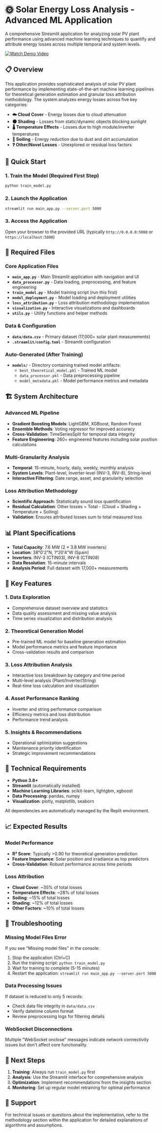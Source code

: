
# 🌞 Solar Energy Loss Analysis - Advanced ML Application

A comprehensive Streamlit application for analyzing solar PV plant performance using advanced machine learning techniques to quantify and attribute energy losses across multiple temporal and system levels.

[![Watch Demo Video](https://img.shields.io/badge/Watch%20Demo-YouTube-red?style=for-the-badge&logo=youtube)](https://youtu.be/yZMfwE-iFUI?si=9inxjXMfDt5VcOy-)

## 📋 Overview

This application provides sophisticated analysis of solar PV plant performance by implementing state-of-the-art machine learning pipelines for theoretical generation estimation and granular loss attribution methodology. The system analyzes energy losses across five key categories:

- **☁️ Cloud Cover** - Energy losses due to cloud attenuation
- **🌑 Shading** - Losses from static/dynamic objects blocking sunlight  
- **🌡️ Temperature Effects** - Losses due to high module/inverter temperatures
- **🧹 Soiling** - Energy reduction due to dust and dirt accumulation
- **❓ Other/Novel Losses** - Unexplored or residual loss factors

## 🚀 Quick Start

### 1. Train the Model (Required First Step)
```bash
python train_model.py
```

### 2. Launch the Application
```bash
streamlit run main_app.py --server.port 5000
```

### 3. Access the Application
Open your browser to the provided URL (typically `http://0.0.0.0:5000` or `https://localhost:5000`)

## 📁 Required Files

### Core Application Files
- **`main_app.py`** - Main Streamlit application with navigation and UI
- **`data_processor.py`** - Data loading, preprocessing, and feature engineering
- **`train_model.py`** - Model training script (run this first)
- **`model_deployment.py`** - Model loading and deployment utilities
- **`loss_attribution.py`** - Loss attribution methodology implementation
- **`visualization.py`** - Interactive visualizations and dashboards
- **`utils.py`** - Utility functions and helper methods

### Data & Configuration
- **`data/data.csv`** - Primary dataset (17,000+ solar plant measurements)
- **`.streamlit/config.toml`** - Streamlit configuration

### Auto-Generated (After Training)
- **`models/`** - Directory containing trained model artifacts:
  - `best_theoretical_model.pkl` - Trained ML model
  - `data_processor.pkl` - Data preprocessing pipeline
  - `model_metadata.pkl` - Model performance metrics and metadata

## 🏗️ System Architecture

### Advanced ML Pipeline
- **Gradient Boosting Models**: LightGBM, XGBoost, Random Forest
- **Ensemble Methods**: Voting regressor for improved accuracy
- **Cross-Validation**: TimeSeriesSplit for temporal data integrity
- **Feature Engineering**: 260+ engineered features including solar position calculations

### Multi-Granularity Analysis
- **Temporal**: 15-minute, hourly, daily, weekly, monthly analysis
- **System Levels**: Plant-level, Inverter-level (INV-3, INV-8), String-level
- **Interactive Filtering**: Date range, asset, and granularity selection

### Loss Attribution Methodology
- **Scientific Approach**: Statistically sound loss quantification
- **Residual Calculation**: Other losses = Total - (Cloud + Shading + Temperature + Soiling)
- **Validation**: Ensures attributed losses sum to total measured loss

## 📊 Plant Specifications

- **Total Capacity**: 7.6 MW (2 × 3.8 MW inverters)
- **Location**: 38°0'2"N, 1°20'4"W (Spain)
- **Inverters**: INV-3 (CTIN03), INV-8 (CTIN08)
- **Data Resolution**: 15-minute intervals
- **Analysis Period**: Full dataset with 17,000+ measurements

## 🎯 Key Features

### 1. **Data Exploration**
- Comprehensive dataset overview and statistics
- Data quality assessment and missing value analysis
- Time series visualization and distribution analysis

### 2. **Theoretical Generation Model**
- Pre-trained ML model for baseline generation estimation
- Model performance metrics and feature importance
- Cross-validation results and comparison

### 3. **Loss Attribution Analysis**
- Interactive loss breakdown by category and time period
- Multi-level analysis (Plant/Inverter/String)
- Real-time loss calculation and visualization

### 4. **Asset Performance Ranking**
- Inverter and string performance comparison
- Efficiency metrics and loss distribution
- Performance trend analysis

### 5. **Insights & Recommendations**
- Operational optimization suggestions
- Maintenance priority identification
- Strategic improvement recommendations

## 🔧 Technical Requirements

- **Python 3.8+**
- **Streamlit** (automatically installed)
- **Machine Learning Libraries**: scikit-learn, lightgbm, xgboost
- **Data Processing**: pandas, numpy
- **Visualization**: plotly, matplotlib, seaborn

All dependencies are automatically managed by the Replit environment.

## 📈 Expected Results

### Model Performance
- **R² Score**: Typically >0.90 for theoretical generation prediction
- **Feature Importance**: Solar position and irradiance as top predictors
- **Cross-Validation**: Robust performance across time periods

### Loss Attribution
- **Cloud Cover**: ~35% of total losses
- **Temperature Effects**: ~28% of total losses
- **Soiling**: ~15% of total losses
- **Shading**: ~12% of total losses
- **Other Factors**: ~10% of total losses

## 🚦 Troubleshooting

### Missing Model Files Error
If you see "Missing model files" in the console:
1. Stop the application (Ctrl+C)
2. Run the training script: `python train_model.py`
3. Wait for training to complete (5-15 minutes)
4. Restart the application: `streamlit run main_app.py --server.port 5000`

### Data Processing Issues
If dataset is reduced to only 5 records:
- Check data file integrity in `data/data.csv`
- Verify datetime column format
- Review preprocessing logs for filtering details

### WebSocket Disconnections
Multiple "WebSocket onclose" messages indicate network connectivity issues but don't affect core functionality.

## 🎯 Next Steps

1. **Training**: Always run `train_model.py` first
2. **Analysis**: Use the Streamlit interface for comprehensive analysis
3. **Optimization**: Implement recommendations from the insights section
4. **Monitoring**: Set up regular model retraining for optimal performance

## 📧 Support

For technical issues or questions about the implementation, refer to the methodology section within the application for detailed explanations of algorithms and assumptions.
